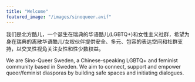 ```yaml
---
title: "Welcome"
featured_image: "/images/sinoqueer.avif"
---
```

我们是北方酷儿，一个诞生在瑞典的华语酷儿(LGBTQ+)和女性主义社群，希望为身在瑞典的离散华语酷儿/女权伙伴提供安全、多元、包容的表达空间和社群支持，以交叉性视角关注女性和性少数权益。

We are Sino-Queer Sweden, a Chinese-speaking LGBTQ+ and feminist community based in Sweden. We aim to connect, support and empower queer/feminist diasporas by building safe spaces and initiating dialogues.
